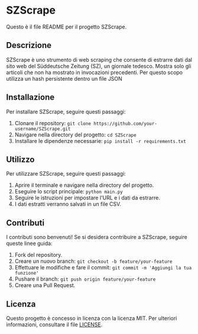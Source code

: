 # SZScrape

Questo è il file README per il progetto SZScrape.

## Descrizione

SZScrape è uno strumento di web scraping che consente di estrarre dati dal sito web del Süddeutsche Zeitung (SZ), un giornale tedesco. Mostra solo gli articoli che non ha mostrato in invocazioni precedenti. Per questo scopo utilizza un hash persistente dentro un file JSON

## Installazione

Per installare SZScrape, seguire questi passaggi:

1. Clonare il repository: `git clone https://github.com/your-username/SZScrape.git`
2. Navigare nella directory del progetto: `cd SZScrape`
3. Installare le dipendenze necessarie: `pip install -r requirements.txt`

## Utilizzo

Per utilizzare SZScrape, seguire questi passaggi:

1. Aprire il terminale e navigare nella directory del progetto.
2. Eseguire lo script principale: `python main.py`
3. Seguire le istruzioni per impostare l'URL e i dati da estrarre.
4. I dati estratti verranno salvati in un file CSV.

## Contributi

I contributi sono benvenuti! Se si desidera contribuire a SZScrape, seguire queste linee guida:

1. Fork del repository.
2. Creare un nuovo branch: `git checkout -b feature/your-feature`
3. Effettuare le modifiche e fare il commit: `git commit -m 'Aggiungi la tua funzione'`
4. Pushare il branch: `git push origin feature/your-feature`
5. Creare una Pull Request.

## Licenza

Questo progetto è concesso in licenza con la licenza MIT. Per ulteriori informazioni, consultare il file [LICENSE](LICENSE).
